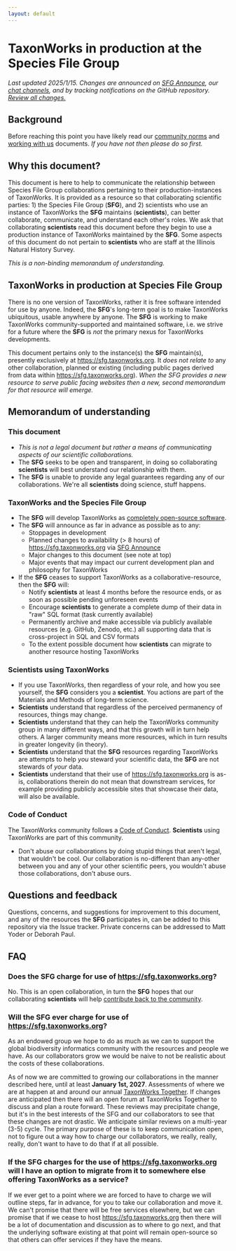 ```yaml
---
layout: default
---
```


# TaxonWorks in production at the Species File Group
_Last updated 2025/1/15. Changes are announced on [SFG Announce](/about.html#sfg-announce), our [chat channels](/about.html#contact), and by tracking notifications on the GitHub repository. <a href="https://github.com/SpeciesFileGroup/speciesfilegroup.github.io/commits/main/docs/taxonworks_in_production_at_sfg.md">Review all changes.</a>_


## Background
Before reaching this point you have likely read our <a href="/docs/sfg_norms.html">community norms</a> and <a href="/docs/working_with_sfg.html">working with us</a> documents.  _If you have not then please do so first._ 

## Why this document?
This document is here to help to communicate the relationship between Species File Group collaborations pertaining to their production-instances of TaxonWorks.  It is provided as a resource so that collaborating scientific parties: 1) the Species File Group (**SFG**), and 2) scientists who use an instance of TaxonWorks the **SFG** maintains (**scientists**), can better collaborate, communicate, and understand each other's roles. We ask that collaborating **scientists** read this document before they begin to use a production instance of TaxonWorks maintained by the **SFG**. Some aspects of this document do not pertain to **scientists** who are staff at the Illinois Natural History Survey.

_This is a non-binding memorandum of understanding._

## TaxonWorks in production at Species File Group
There is no one version of TaxonWorks, rather it is free software intended for use by anyone. Indeed, the **SFG**'s long-term goal is to make TaxonWorks ubiquitous, usable anywhere by anyone. The **SFG** is working to make TaxonWorks community-supported and maintained software, i.e. we strive for a future where the **SFG** is _not_ the primary nexus for TaxonWorks developments.

This document pertains only to the instance(s) the **SFG** maintain(s), presently exclusively at https://sfg.taxonworks.org. It _does not relate to_ any other collaboration, planned or existing (including public pages derived from data within https://sfg.taxonworks.org). _When the SFG provides a new resource to serve public facing websites then a new, second memorandum for that resource will emerge._

## Memorandum of understanding

### This document
* _This is not a legal document but rather a means of communicating aspects of our scientific collaborations._
* The **SFG** seeks to be open and transparent, in doing so collaborating **scientists** will best understand our relationship with them.
* The **SFG** is unable to provide any legal guarantees regarding any of our collaborations. We're all **scientists** doing science, stuff happens.

### TaxonWorks and the Species File Group
* The **SFG** will develop TaxonWorks as [completely open-source software](https://github.com/SpeciesFileGroup/taxonworks). 
* The **SFG** will announce as far in advance as possible as to any:
  * Stoppages in development
  * Planned changes to availability (> 8 hours) of https://sfg.taxonworks.org via [SFG Announce](/about.html#sfg-announce)
  * Major changes to this document (see note at top)
  * Major events that may impact our current development plan and philosophy for TaxonWorks
* If the **SFG** ceases to support TaxonWorks as a collaborative-resource, then the **SFG** will:
  * Notify **scientists** at least 4 months before the resource ends, or as soon as possible pending unforeseen events
  * Encourage **scientists** to generate a complete dump of their data in "raw" SQL format (task currently available)
  * Permanently archive and make accessible via publicly available resources (e.g. GitHub, Zenodo, etc.) all supporting data that is cross-project in SQL and CSV formats
  * To the extent possible document how **scientists** can migrate to another resource hosting TaxonWorks

### Scientists using TaxonWorks
* If you use TaxonWorks, then regardless of your role, and how you see yourself, the **SFG** considers you a **scientist**. You actions are part of the Materials and Methods of long-term science. 
* **Scientists** understand that regardless of the perceived permanency of resources, things may change.  
* **Scientists** understand that they can help the TaxonWorks community group in many different ways, and that this growth will in turn help others.  A larger community means more resources, which in turn results in greater longevity (in theory).
* **Scientists** understand that the **SFG** resources regarding TaxonWorks are attempts to help _you_ steward your scientific data, the **SFG** are not stewards of _your_ data.
* **Scientists** understand that their use of https://sfg.taxonworks.org is as-is, collaborations therein do not mean that downstream services, for example providing publicly accessible sites that showcase their data, will also be available.

### Code of Conduct
The TaxonWorks community follows a [Code of Conduct](https://github.com/SpeciesFileGroup/taxonworks/blob/development/CODE_OF_CONDUCT.md).  **Scientists** using TaxonWorks are part of this community. 
* Don't abuse our collaborations by doing stupid things that aren't legal, that wouldn't be cool. Our collaboration is no-different than any-other between you and any of your other scientific peers, you wouldn't abuse those collaborations, don't abuse ours.

## Questions and feedback
Questions, concerns, and suggestions for improvement to this document, and any of the resources the **SFG** participates in, can be added to this repository via the Issue tracker. Private concerns can be addressed to Matt Yoder or Deborah Paul.

## FAQ

### Does the SFG charge for use of https://sfg.taxonworks.org?
No. This is an open collaboration, in turn the **SFG** hopes that our collaborating **scientists** will help [contribute back to the community](https://docs.taxonworks.org/develop/contributing.html).

### Will the SFG ever charge for use of https://sfg.taxonworks.org?
As an endowed group we hope to do as much as we can to support the global biodiversity informatics community with the resources and people we have. As our collaborators grow we would be naive to not be realistic about the costs of these collaborations. 

As of now we are committed to growing our collaborations in the manner described here, until at least **January 1st, 2027**. Assessments of where we are at happen at and around our annual [TaxonWorks Together](https://together.taxonworks.org). If changes are anticipated then there will an open forum at TaxonWorks Together to discuss and plan a route forward. These reviews may precipitate change, but it's in the best interests of the SFG and our collaborators to see that these changes are not drastic. We anticipate similar reviews on a multi-year (3-5) cycle. The primary purpose of these is to keep communication open, not to figure out a way how to charge our collaborators, we really, really, really, don't want to have to do that if at all possible.

### If the SFG charges for the use of https://sfg.taxonworks.org will I have an option to migrate from it to somewhere else offering TaxonWorks as a service?
If we ever get to a point where we are forced to have to charge we will outline steps, far in advance, for you to take our collaboration and move it. We can't promise that there will be free services elsewhere, but we can promise that if we cease to host https://sfg.taxonworks.org then there will be a lot of documentation and discussion as to where to go next, and that the underlying software existing at that point will remain open-source so that others can offer services if they have the means.
